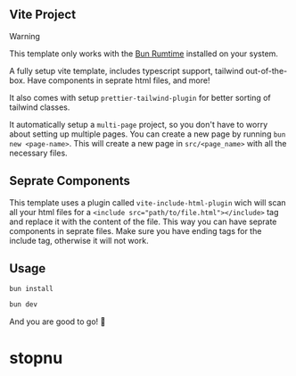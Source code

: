 ## Vite Project

> [!WARNING]
> This template only works with the [Bun Rumtime](https://bun.sh) installed on your system.

A fully setup vite template, includes typescript support, tailwind out-of-the-box. Have components in seprate html files, and more!

It also comes with setup `prettier-tailwind-plugin` for better sorting of tailwind classes.

It automatically setup a `multi-page` project, so you don't have to worry about setting up multiple pages. You can create a new page by running `bun new <page-name>`. This will create a new page in `src/<page_name>` with all the necessary files.

## Seprate Components

This template uses a plugin called `vite-include-html-plugin` wich will scan all your html files for a `<include src="path/to/file.html"></include>` tag and replace it with the content of the file. This way you can have seprate components in seprate files. Make sure you have ending tags for the include tag, otherwise it will not work.

## Usage
```
bun install
````

```bash
bun dev
```

And you are good to go! 🚀
# stopnu
